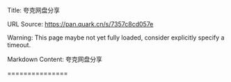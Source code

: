 Title: 夸克网盘分享

URL Source: https://pan.quark.cn/s/7357c8cd057e

Warning: This page maybe not yet fully loaded, consider explicitly specify a timeout.

Markdown Content:
夸克网盘分享

===============
